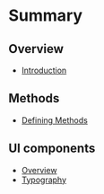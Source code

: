 # Summary

## Overview

* [Introduction](README.md)

## Methods

* [Defining Methods](methods.md)

## UI components

* [Overview](ui-components/line-height.md)
* [Typography](ui-components/typography.md)

